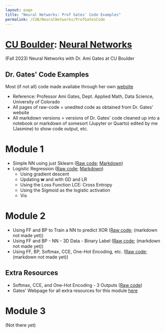 ```yaml
---
layout: page
title: "Neural Networks: Prof Gates' Code Examples"
permalink: /CUB/NeuralNetworks/ProfGatesCode
---
```

# [CU Boulder](../../CUB.md): [Neural Networks](NeuralNets.md)
(Fall 2023) Neural Networks with Dr. Ami Gates at CU Boulder

## Dr. Gates' Code Examples

Most (if not all) code made availabe through her own [website](https://gatesboltonanalytics.com/)

- Reference: Professor Ami Gates, Dept. Applied Math, Data Science, University of Colorado
- All pages of raw-code = unedited code as obtained from Dr. Gates' website
- All markdown versions = versions of Dr. Gates' code cleaned up into a notebook or markdown of somesort (Jupyter or Quarto) edited by me (Jasmine) to show code output, etc.

# Module 1

- Simple NN using just Sklearn ([Raw code](raw_code/NN_Just_sklearn_Gates.html); [Markdown](mrkdwn/NN_Just_sklearn_Gates.html))
- Logistic Regression ([Raw code](raw_code/LogReg_gates.html); [Markdown](mrkdwn/LogReg_gates.html))
    - Using gradient descent
    - Updating **w** and with GD and LR
    - Using the Loss Function LCE: Cross Entropy
    - Using the Sigmoid as the logistic activation
    - Vis

# Module 2

- Using FF and BP to Train a NN to predict XOR ([Raw code](raw_code/XOR_NN.html); (markdown not made yet))
- Using FF and BP - NN - 3D Data - Binary Label ([Raw code](raw_code/Mod2_3D_binary.html); (markdown not made yet))
- Using FF, BP, Softmax, CCE, One-Hot Encoding, etc. ([Raw code](raw_code/Multinomial_NN.html); (markdown not made yet))

## Extra Resources

- Softmax, CCE, and One-Hot Encoding - 3 Outputs ([Raw code](raw_code/Extra-3Outputs.html))
- Gates' Webpage for all extra resources for this module [here](https://gatesboltonanalytics.com/?page_id=680)


# Module 3

(Not there yet)